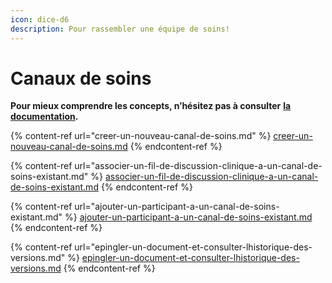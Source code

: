 ```yaml
---
icon: dice-d6
description: Pour rassembler une équipe de soins!
---
```


# Canaux de soins

**Pour mieux comprendre les concepts, n’hésitez pas à consulter** [**la documentation**](https://support.braver.net/pour-les-professionnels/canaux-de-soins)**.**

{% content-ref url="creer-un-nouveau-canal-de-soins.md" %}
[creer-un-nouveau-canal-de-soins.md](creer-un-nouveau-canal-de-soins.md)
{% endcontent-ref %}

{% content-ref url="associer-un-fil-de-discussion-clinique-a-un-canal-de-soins-existant.md" %}
[associer-un-fil-de-discussion-clinique-a-un-canal-de-soins-existant.md](associer-un-fil-de-discussion-clinique-a-un-canal-de-soins-existant.md)
{% endcontent-ref %}

{% content-ref url="ajouter-un-participant-a-un-canal-de-soins-existant.md" %}
[ajouter-un-participant-a-un-canal-de-soins-existant.md](ajouter-un-participant-a-un-canal-de-soins-existant.md)
{% endcontent-ref %}

{% content-ref url="epingler-un-document-et-consulter-lhistorique-des-versions.md" %}
[epingler-un-document-et-consulter-lhistorique-des-versions.md](epingler-un-document-et-consulter-lhistorique-des-versions.md)
{% endcontent-ref %}
